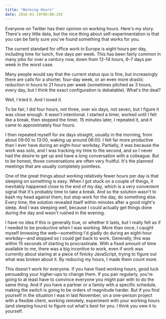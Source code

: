```yaml
---
title: "Working Hours"
date: 2016-01-19T08:00:29Z
---
```


Everyone on Twitter has their opinion on working hours. Here's my story. There's very little data, but the nice thing about self-experimentation is that you can be fairly sure you've found something that works for you.

The current standard for office work in Europe is eight hours per day, including time for lunch, five days per week. This has been fairly common in many jobs for over a century now, down from 12–14 hours, 6–7 days per week in the worst case.

Many people would say that the current status quo is fine, but increasingly there are calls for a shorter, four-day week, or an even more drastic reduction in hours to 21 hours per week (sometimes pitched as 3 hours, every day, but I think the exact configuration is debatable). What's the deal?

Well, I tried it. And I loved it.

To be fair, I did four hours, not three, over six days, not seven, but I figure it was close enough. It wasn't intentional. I started a timer, worked until I felt like a break, then stopped the timer. 15 minutes later, I repeated it, and it came to approximately four hours.

I then repeated myself for six days straight, usually in the morning, from about 09:00 to 13:00, waking up around 08:00. I felt far more productive than I ever have during an eight-hour workday. Partially, it was because the work was solo, and I was tracking my time to the second, and so I never had the desire to get up and have a long conversation with a colleague. But to be honest, those conversations are often very fruitful. It's the planned meetings that are usually completely pointless.

One of the great things about working relatively fewer hours per day is that sleeping on something is easy. When I got stuck on a couple of things, it inevitably happened close to the end of my day, which is a very convenient signal that it's probably time to take a break. And so the solution wasn't to bash my head against them, but stop work for the day, do something else. Every time, the solution revealed itself within minutes after a good night's sleep. And I was sleeping well, because I could actually get things done during the day and wasn't rushed in the evening.

I have no idea if this is generally true, or whether it lasts, but I really felt as if I needed to be productive when I was working. More than once, I caught myself browsing the web—something I'd gladly do during an eight-hour workday—and stopped so I could get back to work. Generally, this was within 15 seconds of starting to procrastinate. With a fixed amount of time available to me, there was a big incentive to work, even if work was currently about staring at a piece of finicky JavaScript, trying to figure out what was broken about it. By reducing my hours, I made them count more.

This doesn't work for everyone. If you have fixed working hours, good luck persuading your higher-ups to change them. If you pair regularly, you're going to at least have to convince everyone you might pair with to do the same thing. And if you have a partner or a family with a specific schedule, making the switch is going to be orders of magnitude harder. But if you find yourself in the situation I was in last November, on a one-person project with a flexible client, working remotely, experiment with your working hours (and sleeping hours) to figure out what's best for you. I think you owe it to yourself.
